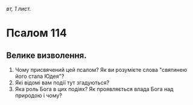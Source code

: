 
_вт, 1 лист._

# Псалом 114

## Велике визволення.
1. Чому присвячений цей псалом? Як ви розумієте слова "святинею його стала Юдея"?
2. Які відомі вам події тут згадуються?
3. Яка роль Бога в цих подіях? Як проявляється влада Бога над природою і чому?
